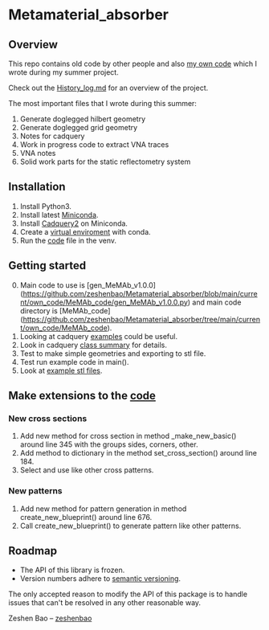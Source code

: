# Metamaterial_absorber

## Overview

This repo contains old code by other people and also [my own code](https://github.com/zeshenbao/Metamaterial_absorber/tree/main/current/own_code) which I wrote during my summer project.

Check out the [History_log.md](https://github.com/zeshenbao/Metamaterial_absorber/blob/main/History_log.md) for an overview of the project.

The most important files that I wrote during this summer:

1. Generate doglegged hilbert geometry
2. Generate doglegged grid geometry
3. Notes for cadquery
4. Work in progress code to extract VNA traces
5. VNA notes
6. Solid work parts for the static reflectometry system

## Installation
1. Install Python3.
2. Install latest [Miniconda](https://docs.conda.io/en/latest/miniconda.html).
3. Install [Cadquery2](https://cadquery.readthedocs.io/en/latest/installation.html) on Miniconda.
4. Create a [virtual enviroment](https://conda.io/projects/conda/en/latest/user-guide/tasks/manage-environments.html) with conda.
5. Run the [code](https://github.com/zeshenbao/Metamaterial_absorber/blob/main/current/own_code/MeMAb_code/gen_MeMAb_v1.0.0.py) file in the venv.

## Getting started
0. Main code to use is [gen_MeMAb_v1.0.0] (https://github.com/zeshenbao/Metamaterial_absorber/blob/main/current/own_code/MeMAb_code/gen_MeMAb_v1.0.0.py) and main code directory is [MeMAb_code] (https://github.com/zeshenbao/Metamaterial_absorber/tree/main/current/own_code/MeMAb_code).
1. Looking at cadquery [examples](https://cadquery.readthedocs.io/en/latest/examples.html) could be useful.
2. Look in cadquery [class summary](https://cadquery.readthedocs.io/en/latest/classreference.html#cadquery.Workplane) for details.
3. Test to make simple geometries and exporting to stl file.
4. Test run example code in main().
5. Look at [example stl files](https://github.com/zeshenbao/Metamaterial_absorber/tree/main/current/own_code/MeMAb_code/example_stl_files).

## Make extensions to the [code](https://github.com/zeshenbao/Metamaterial_absorber/blob/main/current/own_code/MeMAb_code/gen_MeMAb_v1.0.0.py)

### New cross sections
1. Add new method for cross section in method _make_new_basic() around line 345 with the groups sides, corners, other.
2. Add method to dictionary in the method set_cross_section() around line 184. 
3. Select and use like other cross patterns.

### New patterns
1. Add new method for pattern generation in method create_new_blueprint() around line 676.
2. Call create_new_blueprint() to generate pattern like other patterns.


## Roadmap

* The API of this library is frozen.
* Version numbers adhere to [semantic versioning](http://semver.org/).

The only accepted reason to modify the API of this package
is to handle issues that can't be resolved in any other
reasonable way.

Zeshen Bao – [zeshenbao](https://github.com/zeshenbao)


